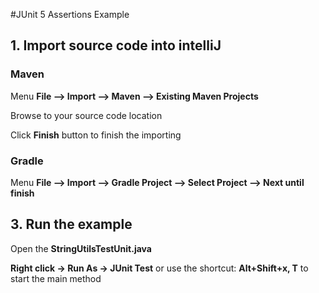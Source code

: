 #JUnit 5 Assertions Example


## 1. Import source code into intelliJ
### Maven

Menu **File –> Import –> Maven –> Existing Maven Projects**

Browse to your source code location

Click **Finish** button to finish the importing

### Gradle
Menu **File –> Import –> Gradle Project –> Select Project --> Next until finish**

## 3. Run the example


Open the **StringUtilsTestUnit.java** 

**Right click -> Run As -> JUnit Test** or use the shortcut: **Alt+Shift+x, T** to start the main method
